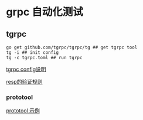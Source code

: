 grpc 自动化测试
==============


## tgrpc

```
go get github.com/tgrpc/tgrpc/tg ## get tgrpc tool
tg -i ## init config
tg -c tgrpc.toml ## run tgrpc
```
[tgrpc config说明](tgrpc-config.md)

[resp的验证规则](verify.md)

### prototool

[prototool 示例](example.md)
